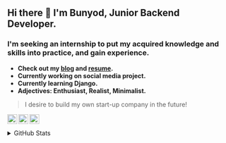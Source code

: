 ## Hi there 👋 I'm Bunyod, Junior Backend Developer.
### I'm seeking an internship to put my acquired knowledge and skills into practice, and gain experience.

* **Check out my [blog](https://t.me/bunyodev) and [resume](https://gist.github.com/bunyodev/92e929ae4dd471820b6b2479d9ff26d7).**
* **Currently working on social media project.**
* **Currently learning Django.**
* **Adjectives: Enthusiast, Realist, Minimalist.**

> I desire to build my own start-up company in the future!

[<img align="left" alt="bunyodev | Twitter" width="22px" src="https://cdn.jsdelivr.net/npm/simple-icons@v3/icons/twitter.svg" />][twitter]
[<img align="left" alt="bunyodev | LinkedIn" width="22px" src="https://cdn.jsdelivr.net/npm/simple-icons@v3/icons/linkedin.svg" />][linkedin]
[<img align="left" alt="bunyodev | GitHub" width="22px" src="https://cdn.jsdelivr.net/npm/simple-icons@3.13.0/icons/github.svg" />][github]


<br />


<br />

<details>
  <summary>GitHub Stats</summary>

  <img align="left" alt="bunyodev's GitHub Stats" src="https://github-readme-stats.vercel.app/api?username=bunyodev&show_icons=true&hide_border=true&theme=dark" />

</details>

[twitter]: https://twitter.com/bunyodev
[linkedin]: https://linkedin.com/in/bunyodev
[github]: https://github.com/bunyodev
